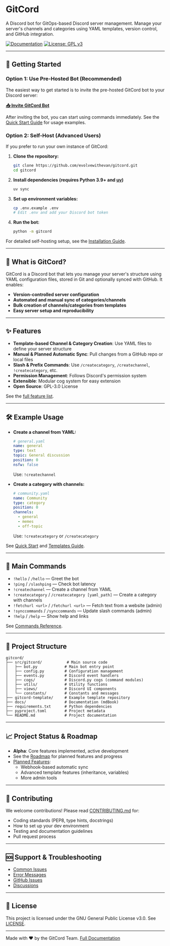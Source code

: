 # GitCord

A Discord bot for GitOps-based Discord server management. Manage your server's channels and categories using YAML templates, version control, and GitHub integration.

[![Documentation](https://img.shields.io/badge/docs-mdBook-blue)](https://evolvewithevan.github.io/gitcord/)
[![License: GPL v3](https://img.shields.io/badge/license-GPLv3-blue.svg)](LICENSE)

---

## 🚀 Getting Started

### Option 1: Use Pre-Hosted Bot (Recommended)

The easiest way to get started is to invite the pre-hosted GitCord bot to your Discord server:

**[📥 Invite GitCord Bot](https://discord.com/oauth2/authorize?client_id=1391153955936927824)**

After inviting the bot, you can start using commands immediately. See the [Quick Start Guide](https://evolvewithevan.github.io/gitcord/getting-started/quick-start.html) for usage examples.

### Option 2: Self-Host (Advanced Users)

If you prefer to run your own instance of GitCord:

1. **Clone the repository:**
   ```bash
   git clone https://github.com/evolvewithevan/gitcord.git
   cd gitcord
   ```
2. **Install dependencies (requires Python 3.9+ and [uv](https://github.com/astral-sh/uv))**
   ```bash
   uv sync
   ```
3. **Set up environment variables:**
   ```bash
   cp .env.example .env
   # Edit .env and add your Discord bot token
   ```
4. **Run the bot:**
   ```bash
   python -m gitcord
   ```

For detailed self-hosting setup, see the [Installation Guide](https://evolvewithevan.github.io/gitcord/getting-started/installation.html).

---

## 📝 What is GitCord?

GitCord is a Discord bot that lets you manage your server's structure using YAML configuration files, stored in Git and optionally synced with GitHub. It enables:
- **Version-controlled server configuration**
- **Automated and manual sync of categories/channels**
- **Bulk creation of channels/categories from templates**
- **Easy server setup and reproducibility**

---

## ✨ Features
- **Template-based Channel & Category Creation**: Use YAML files to define your server structure
- **Manual & Planned Automatic Sync**: Pull changes from a GitHub repo or local files
- **Slash & Prefix Commands**: Use `/createcategory`, `/createchannel`, `!createcategory`, etc.
- **Permission Management**: Follows Discord's permission system
- **Extensible**: Modular cog system for easy extension
- **Open Source**: GPL-3.0 License

See the [full feature list](https://evolvewithevan.github.io/gitcord/introduction.html#key-features).

---

## 🛠️ Example Usage

- **Create a channel from YAML:**
  ```yaml
  # general.yaml
  name: general
  type: text
  topic: General discussion
  position: 0
  nsfw: false
  ```
  Use: `!createchannel`

- **Create a category with channels:**
  ```yaml
  # community.yaml
  name: Community
  type: category
  position: 0
  channels:
    - general
    - memes
    - off-topic
  ```
  Use: `!createcategory` or `/createcategory`

See [Quick Start](https://evolvewithevan.github.io/gitcord/getting-started/quick-start.html) and [Templates Guide](https://evolvewithevan.github.io/gitcord/templates/category-templates.html).

---

## 🧩 Main Commands

- `!hello` / `/hello` — Greet the bot
- `!ping` / `/slashping` — Check bot latency
- `!createchannel` — Create a channel from YAML
- `!createcategory` / `/createcategory [yaml_path]` — Create a category with channels
- `!fetchurl <url>` / `/fetchurl <url>` — Fetch text from a website (admin)
- `!synccommands` / `/synccommands` — Update slash commands (admin)
- `!help` / `/help` — Show help and links

See [Commands Reference](https://evolvewithevan.github.io/gitcord/user-guide/commands.html).

---

## 📁 Project Structure

```
gitcord/
├── src/gitcord/           # Main source code
│   ├── bot.py            # Main bot entry point
│   ├── config.py         # Configuration management
│   ├── events.py         # Discord event handlers
│   ├── cogs/             # Discord.py cogs (command modules)
│   ├── utils/            # Utility functions
│   ├── views/            # Discord UI components
│   └── constants/        # Constants and messages
├── gitcord-template/     # Example template repository
├── docs/                 # Documentation (mdBook)
├── requirements.txt      # Python dependencies
├── pyproject.toml        # Project metadata
└── README.md             # Project documentation
```

---

## 📈 Project Status & Roadmap

- **Alpha**: Core features implemented, active development
- See the [Roadmap](https://github.com/users/evolvewithevan/projects/4) for planned features and progress
- [Planned Features](https://evolvewithevan.github.io/gitcord/templates/category-templates.html#future-enhancements):
  - Webhook-based automatic sync
  - Advanced template features (inheritance, variables)
  - More admin tools

---

## 🤝 Contributing

We welcome contributions! Please read [CONTRIBUTING.md](./CONTRIBUTING.md) for:
- Coding standards (PEP8, type hints, docstrings)
- How to set up your dev environment
- Testing and documentation guidelines
- Pull request process

---

## 🆘 Support & Troubleshooting

- [Common Issues](https://evolvewithevan.github.io/gitcord/troubleshooting/common-issues.html)
- [Error Messages](https://evolvewithevan.github.io/gitcord/troubleshooting/error-messages.html)
- [GitHub Issues](https://github.com/evolvewithevan/gitcord/issues)
- [Discussions](https://github.com/evolvewithevan/gitcord/discussions)

---

## 📜 License

This project is licensed under the GNU General Public License v3.0. See [LICENSE](LICENSE).

---

Made with ❤️ by the GitCord Team. [Full Documentation](https://evolvewithevan.github.io/gitcord/)
